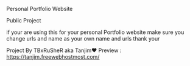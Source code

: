 Personal Portfolio Website

Public Project

if your are using this for your personal Portfolio website make sure you change urls and name as your own name and urls thank your

Project By TBxRuSheR aka Tanjim❤️
Preview : https://tanjim.freewebhostmost.com/
